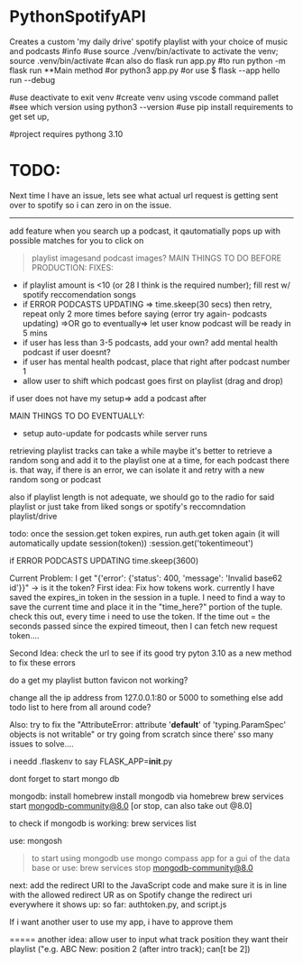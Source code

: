 # PythonSpotifyAPI
Creates a custom 'my daily drive' spotify playlist with your choice of music and podcasts
#info
#use source ./venv/bin/activate to activate the venv; source .venv/bin/activate
#can also do flask run app.py
#to run python -m flask run **Main method
#or python3 app.py
#or use $ flask --app hello run --debug


#use deactivate to exit venv
#create venv using vscode command pallet
#see which version using python3 --version
#use pip install requirements to get set up,

#project requires pythong 3.10



TODO: 
==========
Next time I have an issue, lets see what actual url request is getting sent over to spotify so i can zero in on the issue.

********
add feature when you search up a podcast, it qautomatially pops up with possible matches for you to click on

>playlist imagesand podcast images?
MAIN THINGS TO DO BEFORE PRODUCTION:
FIXES:
- if playlist amount is <10 (or 28 I think is the required number); fill rest w/ spotify reccomendation songs
- if ERROR PODCASTS UPDATING => time.skeep(30 secs) then retry, repeat only 2 more times before saying (error try again- podcasts updating) =>OR go to eventually=> let user know podcast will be ready in 5 mins
- if user has less than 3-5 podcasts, add your own? add mental health podcast if user doesnt?
- if user has mental health podcast, place that right after podcast number 1
- allow user to shift which podcast goes first on playlist (drag and drop)

if user does not have my setup=> add a podcast after 


MAIN THINGS TO DO EVENTUALLY:
- setup auto-update for podcasts while server runs

retrieving playlist tracks can take a while
maybe it's better to retrieve a random song and add it to the playlist one at a time, for each podcast there is. that way, if there is an error, we can isolate it and retry with a new random song or podcast

also if playlist length is not adequate, we should go to the radio for said playlist or just take from liked songs or spotify's reccomndation playlist/drive

todo: once the session.get token expires, run auth.get token again (it will automatically update session(token))
:session.get('tokentimeout')

if ERROR PODCASTS UPDATING
time.skeep(3600)

Current Problem: I get "{'error': {'status': 400, 'message': 'Invalid base62 id'}}" -> is it the token?
First idea: Fix how tokens work. currently I have saved the expires_in token in the session in a tuple. I need to find a way to save the current time and place it in the "time_here?" portion of the tuple. check this out, every time i need to use the token. If the time out = the seconds passed since the expired timeout, then I can fetch new request token....

Second Idea: check the url to see if its good
try pyton 3.10 as a new method to fix these errors

do a get my playlist button
favicon not working?

change all the ip address from 127.0.0.1:80 or 5000 to something else
add todo list to here from all around code?

Also: try to fix the "AttributeError: attribute '__default__' of 'typing.ParamSpec' objects is not writable"
or try going from scratch since there' sso many issues to solve....


i needd .flaskenv to say 
FLASK_APP=__init__.py

dont forget to start mongo db



mongodb:
install homebrew
install mongodb via homebrew
brew services start mongodb-community@8.0 [or stop, can also take out @8.0]


to check if mongodb is working: brew services list

use: mongosh
> to start using mongodb
use mongo compass app for a gui of the data base
or use: brew services stop mongodb-community@8.0

next: 
add the redirect URI to the JavaScript code and make sure it is in line with the allowed redirect UR as on Spotify
change the redirect uri everywhere it shows up: so far: authtoken.py, and script.js


If i want another user to use my app, i have to approve them



=====
another idea:
allow user to input what track position they want their playlist ("e.g. ABC New: position 2 (after intro track); can[t be 2])
